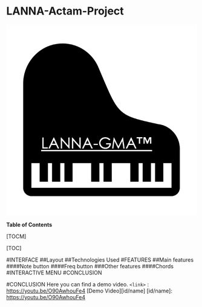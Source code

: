 # LANNA-Actam-Project

![](https://github.com/giuris/LANNA-Actam-Project/blob/main/screenshots/logo.png)

**Table of Contents**

[TOCM]

[TOC]

#INTERFACE
##Layout
##Technologies Used
#FEATURES
##Main features
####Note button
####Freq button
###Other features
####Chords
#INTERACTIVE MENU
#CONCLUSION

#CONCLUSION
Here you can find a demo video.
`<link>` : <https://youtu.be/O90AwhouFe4>
[Demo Video][id/name] 
[id/name]: https://youtu.be/O90AwhouFe4
